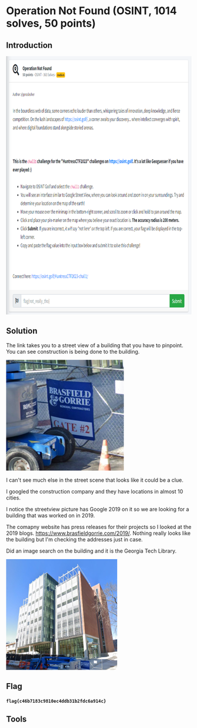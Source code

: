 # Operation Not Found (OSINT, 1014 solves, 50 points)

## Introduction

<p align="left">
  <img height=700 img src=./readme_assets/notfound-challenge.PNG/>
</p>

## Solution

The link takes you to a street view of a building that you have to pinpoint. You can see construction is being done to the building.

<p align="left">
  <img height=300 img src=./readme_assets/notfound-bg.PNG/>
</p>

I can't see much else in the street scene that looks like it could be a clue.

I googled the construction company and they have locations in almost 10 cities.

I notice the streetview picture has Google 2019 on it so we are looking for a building that was worked on in 2019.

The comapny website has press releases for their projects so I looked at the 2019 blogs.
https://www.brasfieldgorrie.com/2019/. Nothing really looks like the building but I'm checking the addresses just in case.

Did an image search on the building and it is the Georgia Tech Library. 

<p align="left">
  <img height=300 img src=./readme_assets/osint-reverse.PNG/>
</p>

## Flag

**`flag{c46b7183c9810ec4ddb31b2fdc6a914c}`**

## Tools

